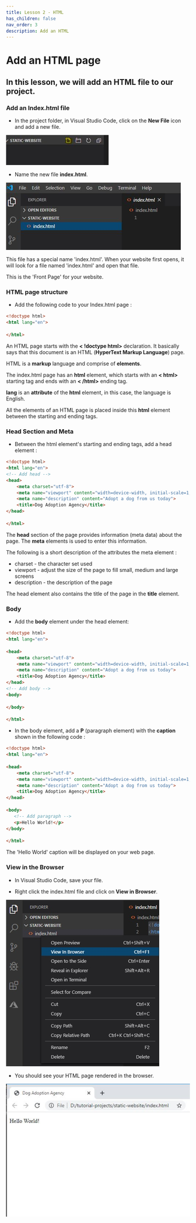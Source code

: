 ```yaml
---
title: Lesson 2 - HTML
has_children: false
nav_order: 3
description: Add an HTML 
---
```

# Add an HTML page

## In this lesson, we will add an HTML file to our project.

### Add an Index.html file

- In the project folder, in Visual Studio Code, click on the **New File** icon and add a new file.

![new folder](../img/html1-new-file.JPG)

- Name the new file **index.html**.

![new folder](../img/html1-index-html.JPG)

This file has a special name 'index.html'. When your website first opens, it will look for a file named 'index.html' and open that file. 

This is the 'Front Page' for your website.

### HTML page structure

- Add the following code to your Index.html page :

```html
<!doctype html>
<html lang="en">

</html>
```

An HTML page starts with the **< !doctype html>** declaration. It basically says that this document is an HTML (**HyperText Markup Language**) page.

HTML is a **markup** language and comprise of **elements**.

The index.html page has an **html** element, which starts with an **< html>** starting tag and ends with an **< /html>** ending tag.

**lang** is an **attribute** of the **html** element, in this case, the language is English.

All the elements of an HTML page is placed inside this **html** element between the starting and ending tags.

### Head Section and Meta
- Between the html element's starting and ending tags, add a head element :

```html
<!doctype html>
<html lang="en">
<!-- Add head -->
<head>
    <meta charset="utf-8">
    <meta name="viewport" content="width=device-width, initial-scale=1, shrink-to-fit=no">
    <meta name="description" content="Adopt a dog from us today">
    <title>Dog Adoption Agency</title>
</head>

</html>
```

The **head** section of the page provides information (meta data) about the page. The **meta** elements is used to enter this information. 

The following is a short description of the attributes the meta element :

- charset - the character set used
- viewport - adjust the size of the page to fill small, medium and large screens
- description - the description of the page

The head element also contains the title of the page in the **title** element.

### Body

- Add the **body** element under the head element:

```html
<!doctype html>
<html lang="en">

<head>
    <meta charset="utf-8">
    <meta name="viewport" content="width=device-width, initial-scale=1, shrink-to-fit=no">
    <meta name="description" content="Adopt a dog from us today">
    <title>Dog Adoption Agency</title>
</head>
<!-- Add body -->
<body>

</body>

</html>
```

- In the body element, add a **P** (paragraph element) with the **caption** shown in the following code :

```html
<!doctype html>
<html lang="en">

<head>
    <meta charset="utf-8">
    <meta name="viewport" content="width=device-width, initial-scale=1, shrink-to-fit=no">
    <meta name="description" content="Adopt a dog from us today">
    <title>Dog Adoption Agency</title>
</head>

<body>
   <!-- Add paragraph -->
   <p>Hello World!</p>
</body>

</html>
```

The 'Hello World' caption will be displayed on your web page.

### View in the Browser

- In Visual Studio Code, save your file.

- Right click the index.html file and click on **View in Browser**.

![new folder](../img/html1-view-browser.JPG)

- You should see your HTML page rendered in the browser.

![new folder](../img/html1-view-browser2.JPG)

